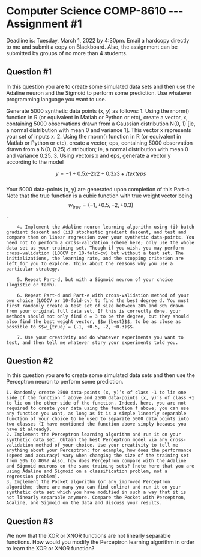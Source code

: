 # Computer Science COMP-8610 --- Assignment #1

Deadline is: Tuesday, March 1, 2022 by 4:30pm. Email a hardcopy directly to me and submit a copy on Blackboard. Also, the assignment can be submitted by groups of no more than 4 students.

## Question #1

In this question you are to create some simulated data sets and then use the Adaline neuron and the Sigmoid to perform some prediction. Use whatever programming language you want to use.

Generate 5000 synthetic data points (x, y) as follows:
        1. Using the rnorm() function in R (or equivalent in Matlab or Python or etc), create a vector, x, containing 5000 observations drawn from a Gaussian distribution N(0, 1) [ie, a normal distribution with mean 0 and variance 1]. This vector x represents your set of inputs x.
        2. Using the rnorm() function in R (or equivalent in Matlab or Python or etc), create a vector, eps, containing 5000 observation drawn from a N(0, 0.25) distribution; ie, a normal distribution with mean 0 and variance 0.25.
        3. Using vectors x and eps, generate a vector y according to the model

$$y = -1 + 0.5x – 2x2 + 0.3x3 + /text{eps}$$ </br>
Your 5000 data-points (x, y) are generated upon completion of this Part-c. Note that the true function is a cubic function with true weight vector being $$w_{true} = (-1, +0.5, -2, +0.3)$$. </br>

        4. Implement the Adaline neuron learning algorithm using (i) batch gradient descent and (ii) stochastic gradient descent, and test and compare them on linear regression over your synthetic data-points. You need not to perform a cross-validation scheme here; only use the whole data set as your training set. Though if you wish, you may perform cross-validation (LOOCV or 10-fold-cv) but without a test set. The initializations, the learning rate, and the stopping criterion are left for you to explore. Think about the reasons why you use a particular strategy.

        5. Repeat Part-d, but with a Sigmoid neuron of your choice (logistic or tanh).

        6. Repeat Part-d and Part-e with cross-validation method of your own choice (LOOCV or 10-fold-cv) to find the best degree d. You must first randomly create a test set of size between 20% and 30% drawn from your original full data set. If this is correctly done, your methods should not only find d = 3 to be the degree, but they should also find the best weight vector, $$w_{best}$$, to be as close as possible to $$w_{true} = (-1, +0.5, -2, +0.3)$$.

        7. Use your creativity and do whatever experiments you want to test, and then tell me whatever story your experiments told you.

## Question #2

In this question you are to create some simulated data sets and then use the Perceptron neuron to perform some prediction.

    1. Randomly create 2500 data-points (x, y)’s of class -1 to lie one side of the function f above and 2500 data-points (x, y)’s of class +1 to lie on the other side of the function. Indeed, here, you are not required to create your data using the function f above; you can use any function you want, as long as it is a simple linearly separable function of your choice to be used to separate 5000 data points into two classes (I have mentioned the function above simply because you have it already).
    2. Implement the Perceptron learning algorithm and run it on your synthetic data set. Obtain the best Perceptron model via any cross-validation method of your choice. Use your creativity to tell me anything about your Perceptron: for example, how does the performance (speed and accuracy) vary when changing the size of the training set from 50% to 80%? Also, how does Perceptron compare with the Adaline and Sigmoid neurons on the same training sets? [note here that you are using Adaline and Sigmoid on a classification problem, not a regression problem].
    3. Implement the Pocket algorithm (or any improved Perceptron algorithm; there are many you can find online) and run it on your synthetic data set which you have modified in such a way that it is not linearly separable anymore. Compare the Pocket with Perceptron, Adaline, and Sigmoid on the data and discuss your results.

## Question #3

We now that the XOR or XNOR functions are not linearly separable functions. How would you modify the Perceptron learning algorithm in order to learn the XOR or XNOR function?
